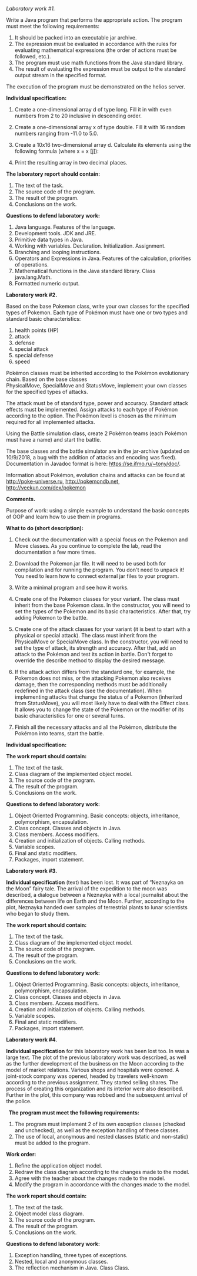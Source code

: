 ﻿*Laboratory work #1.*

Write a Java program that performs the appropriate action. The program must meet the following requirements:

1. It should be packed into an executable jar archive.
1. The expression must be evaluated in accordance with the rules for evaluating mathematical expressions (the order of actions must be followed, etc.).
1. The program must use math functions from the Java standard library.
1. The result of evaluating the expression must be output to the standard output stream in the specified format.

The execution of the program must be demonstrated on the  helios server.

**Individual specification:**

1. Create a one-dimensional array d of type long. Fill it in with even numbers from 2 to 20 inclusive in descending order.
1. Create a one-dimensional array x of type double. Fill it with 16 random numbers ranging from -11.0 to 5.0.
1. Create a 10x16 two-dimensional array d. Calculate its elements using the following formula (where x = x [j]):

1. Print the resulting array in two decimal places.

**The laboratory report should contain:**

1. The text of the task.
1. The source code of the program.
1. The result of the program.
1. Conclusions on the work.

**Questions to defend laboratory work:**

1. Java language. Features of the language.
1. Development tools. JDK and JRE.
1. Primitive data types in Java.
1. Working with variables. Declaration. Initialization. Assignment.
1. Branching and looping instructions.
1. Operators and Expressions in Java. Features of the calculation, priorities of operations.
1. Mathematical functions in the Java standard library. Class java.lang.Math.
1. Formatted numeric output.

**Laboratory work #2.**

Based on the base Pokemon class, write your own classes for the specified types of Pokemon. Each type of Pokémon must have one or two types and standard basic characteristics:

1. health points (HP)
1. attack
1. defense
1. special attack
1. special defense
1. speed

Pokémon classes must be inherited according to the Pokémon evolutionary chain. Based on the base classes  PhysicalMove, SpecialMove and StatusMove, implement your own classes for the specified types of attacks.

The attack must be of standard type, power and accuracy. Standard attack effects must be implemented. Assign attacks to each type of Pokémon according to the option. The Pokémon level is chosen as the minimum required for all implemented attacks.

Using the Battle simulation class, create 2 Pokémon teams (each Pokémon must have a name) and start the battle.

The base classes and the battle simulator are in the jar-archive (updated on 10/9/2018, a bug with the addition of attacks and encoding was fixed). Documentation in Javadoc format is here: <https://se.ifmo.ru/~tony/doc/>. 

Information about Pokémon, evolution chains and attacks can be found at http://poke-universe.ru, http://pokemondb.net, http://veekun.com/dex/pokemon

**Comments.**

Purpose of work: using a simple example to understand the basic concepts of OOP and learn how to use them in programs.

**What to do (short description):**

1. Check out the documentation with a special focus on the Pokemon and Move classes. As you continue to complete the lab, read the documentation a few more times.
1. Download the Pokemon.jar file. It will need to be used both for compilation and for running the program. You don't need to unpack it! You need to learn how to connect external jar files to your program.
1. Write a minimal program and see how it works.

1. Create one of the Pokemon classes for your variant. The class must inherit from the base Pokemon class. In the constructor, you will need to set the types of the Pokemon and its basic characteristics. After that, try adding Pokemon to the battle.
1. Create one of the attack classes for your variant (it is best to start with a physical or special attack). The class must inherit from the PhysicalMove or SpecialMove class. In the constructor, you will need to set the type of attack, its strength and accuracy. After that, add an attack to the Pokémon and test its action in battle. Don't forget to override the describe method to display the desired message.
1. If the attack action differs from the standard one, for example, the Pokemon does not miss, or the attacking Pokemon also receives damage, then the corresponding methods must be additionally redefined in the attack class (see the documentation). When implementing attacks that change the status of a Pokemon (inherited from StatusMove), you will most likely have to deal with the Effect class. It allows you to change the state of the Pokemon or the modifier of its basic characteristics for one or several turns.
1. Finish all the necessary attacks and all the Pokémon, distribute the Pokémon into teams, start the battle.

**Individual specification:** 

**The work report should contain:**

1. The text of the task.
1. Class diagram of the implemented object model.
1. The source code of the program.
1. The result of the program.
1. Conclusions on the work.

**Questions to defend laboratory work:**

1. Object Oriented Programming. Basic concepts: objects, inheritance, polymorphism, encapsulation.
1. Class concept. Classes and objects in Java.
1. Class members. Access modifiers.
1. Creation and initialization of objects. Calling methods.
1. Variable scopes.
1. Final and static modifiers.
1. Packages, import statement.

**Laboratory work #3.** 

**Individual specification** (text) has been lost. It was part of “Neznayka on the Moon” fairy tale. The arrival of the expedition to the moon was described, a dialogue between a Neznayka with a local journalist about the differences between life on Earth and the Moon. Further, according to the plot, Neznayka handed over samples of terrestrial plants to lunar scientists who began to study them.

**The work report should contain:**

1. The text of the task.
1. Class diagram of the implemented object model.
1. The source code of the program.
1. The result of the program.
1. Conclusions on the work.

**Questions to defend laboratory work:**

1. Object Oriented Programming. Basic concepts: objects, inheritance, polymorphism, encapsulation.
1. Class concept. Classes and objects in Java.
1. Class members. Access modifiers.
1. Creation and initialization of objects. Calling methods.
1. Variable scopes.
1. Final and static modifiers.
1. Packages, import statement.

**Laboratory work #4.**

**Individual specification** for this laboratory work has been lost too. In was a large text. The plot of the previous laboratory work was described, as well as the further development of the business on the Moon according to the model of market relations. Various shops and hospitals were opened. A joint-stock company was opened, headed by travelers well-known according to the previous assignment. They started selling shares. The process of creating this organization and its interior were also described. Further in the plot, this company was robbed and the subsequent arrival of the police.

` `**The program must meet the following requirements:**

1. The program must implement 2 of its own exception classes (checked and unchecked), as well as the exception handling of these classes.
1. The use of local, anonymous and nested classes (static and non-static) must be added to the program.

**Work order:**

1. Refine the application object model.
1. Redraw the class diagram according to the changes made to the model.
1. Agree with the teacher about the changes made to the model.
1. Modify the program in accordance with the changes made to the model.

**The work report should contain:**

1. The text of the task.
1. Object model class diagram.
1. The source code of the program.
1. The result of the program.
1. Conclusions on the work.

**Questions to defend laboratory work:**

1. Exception handling, three types of exceptions.
1. Nested, local and anonymous classes.
1. The reflection mechanism in Java. Class Class.
